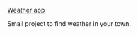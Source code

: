 [Weather app](https://bohdan996.github.io/My-React-Weather-App/)

Small project to find weather in your town.


